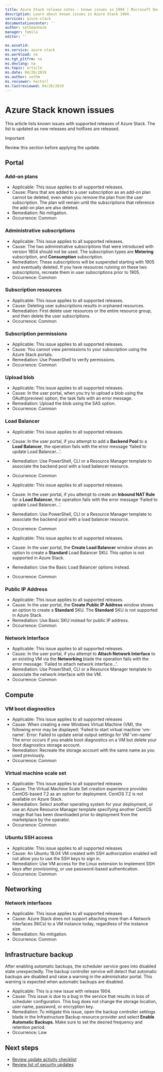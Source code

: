 ```yaml
---
title: Azure Stack release notes - known issues in 1904 | Microsoft Docs
description: Learn about known issues in Azure Stack 1904.
services: azure-stack
documentationcenter: ''
author: sethmanheim
manager: femila
editor: ''

ms.assetid:  
ms.service: azure-stack
ms.workload: na
ms.tgt_pltfrm: na
ms.devlang: na
ms.topic: article
ms.date: 04/26/2019
ms.author: sethm
ms.reviewer: hectorl
ms.lastreviewed: 04/26/2019
---
```


# Azure Stack known issues

This article lists known issues with supported releases of Azure Stack. The list is updated as new releases and hotfixes are released.

> [!IMPORTANT]  
> Review this section before applying the update.

## Portal

### Add-on plans

- Applicable: This issue applies to all supported releases.
- Cause: Plans that are added to a user subscription as an add-on plan cannot be deleted, even when you remove the plan from the user subscription. The plan will remain until the subscriptions that reference the add-on plan are also deleted.
- Remediation: No mitigation.
- Occurrence: Common

### Administrative subscriptions

- Applicable: This issue applies to all supported releases.
- Cause: The two administrative subscriptions that were introduced with version 1804 should not be used. The subscription types are **Metering** subscription, and **Consumption** subscription.
- Remediation: These subscriptions will be suspended starting with 1905 and eventually deleted. If you have resources running on these two subscriptions, recreate them in user subscriptions prior to 1905.
- Occurrence: Common

### Subscription resources

- Applicable: This issue applies to all supported releases.
- Cause: Deleting user subscriptions results in orphaned resources.
- Remediation: First delete user resources or the entire resource group, and then delete the user subscriptions.
- Occurrence: Common

### Subscription permissions

- Applicable: This issue applies to all supported releases.
- Cause: You cannot view permissions to your subscription using the Azure Stack portals.
- Remediation: Use PowerShell to verify permissions.
- Occurrence: Common

### Upload blob

- Applicable: This issue applies to all supported releases.
- Cause: In the user portal, when you try to upload a blob using the OAuth(preview) option, the task fails with an error message.
- Remediation: Upload the blob using the SAS option.
- Occurrence: Common

### Load Balancer

- Applicable: This issue applies to all supported releases.
- Cause: In the user portal, if you attempt to add a **Backend Pool** to a **Load Balancer**, the operation fails with the error message 'failed to update Load Balancer...'.
- Remediation: Use PowerShell, CLI or a Resource Manager template to associate the backend pool with a load balancer resource.
- Occurrence: Common

- Applicable: This issue applies to all supported releases.
- Cause: In the user portal, if you attempt to create an **Inbound NAT Rule** for a **Load Balancer**, the operation fails with the error message 'Failed to update Load Balancer...'.
- Remediation: Use PowerShell, CLI or a Resource Manager template to associate the backend pool with a load balancer resource.
- Occurrence: Common

- Applicable: This issue applies to all supported releases.
- Cause: In the user portal, the **Create Load Balancer** window shows an option to create a **Standard** Load Balancer SKU. This option is not supported in Azure Stack.
- Remediation: Use the Basic Load Balancer options instead.
- Occurrence: Common

### Public IP Address

- Applicable: This issue applies to all supported releases.
- Cause: In the user portal, the **Create Public IP Address** window shows an option to create a **Standard** SKU. The **Standard** SKU is not supported in Azure Stack.
- Remediation: Use Basic SKU instead for public IP address.
- Occurrence: Common

### Network Interface 

- Applicable: This issue applies to all supported releases.
- Cause: In the user portal, if you attempt to **Attach Network Interface** to an existing VM via the **Networking** blade the operation fails with the error message: 'Failed to attach network interface...'.
- Remediation: Use PowerShell, CLI or a Resource Manager template to associate the network interface with the VM.
- Occurrence: Common

## Compute

### VM boot diagnostics

- Applicable: This issue applies to all supported releases
- Cause: When creating a new Windows Virtual Machine (VM), the following error may be displayed:
'Failed to start virtual machine 'vm-name'. Error: Failed to update serial output settings for VM 'vm-name'
The error occurs if you enable boot diagnostics on a VM but delete your boot diagnostics storage account.
- Remediation: Recreate the storage account with the same name as you used previously.
- Occurrence: Common

### Virtual machine scale set

- Applicable: This issue applies to all supported releases
- Cause: The Virtual Machine Scale Set creation experience provides CentOS-based 7.2 as an option for deployment. CentOS 7.2 is not available on Azure Stack.
- Remediation: Select another operating system for your deployment, or use an Azure Resource Manager template specifying another CentOS image that has been downloaded prior to deployment from the marketplace by the operator.
- Occurrence: Common

### Ubuntu SSH access

- Applicable: This issue applies to all supported releases
- Cause: An Ubuntu 18.04 VM created with SSH authorization enabled will not allow you to use the SSH keys to sign in.
- Remediation: Use VM access for the Linux extension to implement SSH keys after provisioning, or use password-based authentication.
- Occurrence: Common

## Networking

### Network interfaces

- Applicable: This issue applies to all supported releases
- Cause: Azure Stack does not support attaching more than 4 Network Interfaces (NICs) to a VM instance today, regardless of the instance size.
- Remediation: No mitigation.
- Occurrence: Common

## Infrastructure backup

<!--Bug 3615401 - scheduler config lost; new issue in YYMM;  hectorl-->
After enabling automatic backups, the scheduler service goes into disabled state unexpectedly. The backup controller service will detect that automatic backups are disabled and raise a warning in the administrator portal. This warning is expected when automatic backups are disabled.

- Applicable: This is a new issue with release 1904.
- Cause: This issue is due to a bug in the service that results in loss of scheduler configuration. This bug does not change the storage location, user name, password, or encryption key.
- Remediation: To mitigate this issue, open the backup controller settings blade in the Infrastructure Backup resource provider and select **Enable Automatic Backups**. Make sure to set the desired frequency and retention period.
- Occurrence: Low

<!-- ## Storage -->
<!-- ## SQL and MySQL-->
<!-- ## App Service -->
<!-- ## Usage -->
<!-- ### Identity -->
<!-- ### Marketplace -->

## Next steps

- [Review update activity checklist](azure-stack-release-notes-checklist.md)
- [Review list of security updates](azure-stack-release-notes-security-updates-1904.md)
